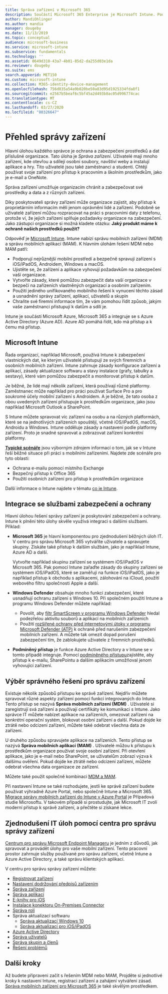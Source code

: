 ```yaml
---
title: Správa zařízení v Microsoft 365
description: Součástí Microsoft 365 Enterprise je Microsoft Intune. Podívejte se, jak Intune zajišťuje správu mobilních zařízení a správu mobilních aplikací pro vaši organizaci. Čtení běžných scénářů a použití Intune k nasazení Microsoft 365 ve vašem prostředí.
author: MandiOhlinger
ms.author: mandia
manager: dougeby
ms.date: 11/13/2019
ms.topic: conceptual
audience: microsoft-business
ms.service: microsoft-intune
ms.subservice: fundamentals
ms.technology: ''
ms.assetid: 0649d310-43a7-4b01-85d2-da255d03e1da
ms.reviewer: dougeby
ms.suite: ems
search.appverid: MET150
ms.custom: microsoft-intune
ms.collection: M365-identity-device-management
ms.openlocfilehash: 756d835a54a9b020be50a83d95d1925334fda8f1
ms.sourcegitcommit: e2567b5beaf6c5bf45a2d493b8ac05d996774cac
ms.translationtype: MT
ms.contentlocale: cs-CZ
ms.lasthandoff: 03/27/2020
ms.locfileid: "80326647"
---
```

# <a name="device-management-overview"></a>Přehled správy zařízení

Hlavní úlohou každého správce je ochrana a zabezpečení prostředků a dat příslušné organizace. Tato úloha je *Správa zařízení*. Uživatelé mají mnoho zařízení, kde otevřou a sdílejí osobní soubory, navštíví weby a instalují aplikace a hry. Tito uživatelé jsou také zaměstnanci a studenti. Chtějí používat svoje zařízení pro přístup k pracovním a školním prostředkům, jako je e-mail a OneNote.

Správa zařízení umožňuje organizacím chránit a zabezpečovat své prostředky a data a z různých zařízení.

Díky poskytovateli správy zařízení může organizace zajistit, aby přístup k proprietárním informacím měli jenom oprávnění lidé a zařízení. Podobně se uživatelé zařízení můžou rozpracovat na práci s pracovními daty z telefonu, protože ví, že jejich zařízení splňuje požadavky organizace na zabezpečení. Jako zástupci organizace si možná kladete otázku: **Jaký produkt máme k ochraně našich prostředků použít?**

Odpověď je [Microsoft Intune](what-is-intune.md). Intune nabízí správu mobilních zařízení (MDM) a správu mobilních aplikací (MAM). K hlavním úlohám řešení MDM nebo MAM patří:

- Podporují nejrůznější mobilní prostředí a bezpečně spravují zařízení s iOS/iPadOS, Androidem, Windows a macOS.
- Ujistěte se, že zařízení a aplikace vyhovují požadavkům na zabezpečení vaší organizace.
- Vytvořte zásady, které pomůžou zabezpečit data vaší organizace v bezpečí na zařízeních vlastněných organizací a osobním zařízením.
- Použití jediného unifikovaného mobilního řešení k vynucení těchto zásad a usnadnění správy zařízení, aplikací, uživatelů a skupin
- Chraňte své firemní informace tím, že vám pomohou řídit způsob, jakým vaše zaměstnanci přistupují k datům a sdílí je.

Intune je součástí Microsoft Azure, Microsoft 365 a integruje se s Azure Active Directory (Azure AD). Azure AD pomáhá řídit, kdo má přístup a k čemu má přístup.

## <a name="microsoft-intune"></a>Microsoft Intune

Řada organizací, například Microsoft, používá Intune k zabezpečení vlastnických dat, ke kterým uživatelé přistupují ze svých firemních a osobních mobilních zařízení. Intune zahrnuje zásady konfigurace zařízení a aplikací, zásady aktualizace softwaru a stavy instalace (grafy, tabulky a sestavy), které vám pomůžou zabezpečit a monitorovat přístup k datům.

Je běžné, že lidé mají několik zařízení, která používají různé platformy. Zaměstnanec může například pro práci používat Surface Pro a pro soukromé účely mobilní zařízení s Androidem. A je běžné, že tato osoba z obou uvedených zařízení přistupuje k prostředkům organizace, jako jsou například Microsoft Outlook a SharePoint.

S Intune můžete spravovat víc zařízení na osobu a na různých platformách, které se na jednotlivých zařízeních spouštějí, včetně iOS/iPadOS, macOS, Androidu a Windows. Intune odděluje zásady a nastavení podle platformy zařízení. Proto je snadné spravovat a zobrazovat zařízení konkrétní platformy.

**[Typické scénáře](common-scenarios.md)** jsou výborným zdrojem informací o tom, jak se v Intune řeší běžné situace při práci s mobilními zařízeními. Najdete zde scénáře pro tyto oblasti:  

- Ochrana e-mailu pomocí místního Exchange
- Bezpečný přístup k Office 365
- Použití osobních zařízení pro přístup k prostředkům organizace

Další informace o Intune najdete v tématu [co je Intune](what-is-intune.md).

## <a name="integration-with-secure-and-protect-services"></a>Integrace se službami zabezpečení a ochrany

Hlavní úlohou řešení správy zařízení je poskytování zabezpečení a ochrany. Intune k plnění této úlohy skvěle využívá integraci s dalšími službami. Příklad:

- **Microsoft 365** je hlavní komponentou pro zjednodušení běžných úloh IT. V centru pro správu Microsoft 365 vytváříte uživatele a spravujete skupiny. Získáte také přístup k dalším službám, jako je například Intune, Azure AD a další.

  Vytvořte například skupinu zařízení se systémem iOS/iPadOS v Microsoft 365. Pak pomocí Intune zařaďte zásady do skupiny zařízení se systémem iOS/iPadOS, které se zaměřují na funkce iOS/iPadOS, jako je například přístup k obchodu s aplikacemi, zálohování na iCloud, použití webového filtru společnosti Apple a další.

- **Windows Defender** obsahuje mnoho funkcí zabezpečení, které usnadňují ochranu zařízení s Windows 10. Při společném použití Intune a programu Windows Defender můžete například:

  - Povolit, aby [filtr SmartScreen v programu Windows Defender](../protect/endpoint-protection-windows-10.md) hledal podezřelou aktivitu souborů a aplikací na mobilních zařízeních
  - Použití [rozšířené ochrany před internetovými útoky v programu Microsoft Defender (ATP)](../protect/advanced-threat-protection.md) k ochraně před narušením zabezpečení mobilních zařízení. A můžete tak omezit dopad porušení zabezpečení tím, že zablokujete uživatele z firemních prostředků.

- **Podmíněný přístup** je funkce Azure Active Directory a v Intune se v tomto případě integruje. Pomocí [podmíněného přístupu](../protect/conditional-access.md)zajistěte, aby přístup k e-mailu, SharePointu a dalším aplikacím umožňoval jenom vyhovující zařízení.

## <a name="choose-the-device-management-solution-thats-right-for-you"></a>Výběr správného řešení pro správu zařízení

Existuje několik způsobů přístupu ke správě zařízení. Nejdřív můžete spravovat různé aspekty zařízení pomocí funkcí integrovaných do Intune. Tento přístup se nazývá **Správa mobilních zařízení (MDM)** . Uživatelé si zaregistrují svá zařízení a používají certifikáty ke komunikaci s Intune. Jako správce IT můžete nabízet aplikace na zařízeních, omezovat zařízení na konkrétní operační systém, blokovat osobní zařízení a další. Pokud dojde ke ztrátě nebo odcizení zařízení, můžete také odebrat všechna data ze zařízení.

U druhého způsobu spravujete aplikace na zařízeních. Tento přístup se nazývá **Správa mobilních aplikací (MAM)** . Uživatelé můžou k přístupu k prostředkům organizace používat svoje osobní zařízení. Při otevření aplikace, jako je e-mail nebo SharePoint, se uživatelům zobrazí výzva k dalšímu ověření. Pokud dojde ke ztrátě nebo odcizení zařízení, můžete odebrat všechna data organizace ze zařízení.

Můžete také použít společně kombinaci [MDM a MAM](byod-technology-decisions.md).

Při nastavení Intune se také rozhodujete, jestli ke správě zařízení budete používat výhradně Azure Portal, nebo společně Intune a Microsoft 365. [Migrace správy mobilních zařízení do Intune v Azure Portal](https://www.microsoft.com/itshowcase/Article/Content/1042/Migrating-mobile-device-management-to-Intune-in-the-Azure-portal) je Případová studie Microsoftu. V takovém případě si prostudujte, jak Microsoft IT zvolí moderní přístup k správě zařízení, a přečtěte si získané lekce.

## <a name="simplify-it-tasks-using-the-device-management-admin-center"></a>Zjednodušení IT úloh pomocí centra pro správu správy zařízení

[Centrum pro správu Microsoft Endpoint Manageru](https://go.microsoft.com/fwlink/?linkid=2109431) je jedním z důvodů, jak spravovat a provádět úlohy pro vaše mobilní zařízení. Tento pracovní prostor zahrnuje služby používané pro správu zařízení, včetně Intune a Azure Active Directory, a také správu klientských aplikací.

V centru pro správu správy zařízení můžete:

- [Registrovat zařízení](../enrollment/device-enrollment.md)
- [Nastavení dodržování předpisů zařízením](../protect/device-compliance-get-started.md)
- [Správa zařízení](../remote-actions/device-management.md)
- [Správa aplikací](../apps/app-management.md)  
- [E-knihy pro iOS](../apps/vpp-ebooks-ios.md)  
- [Instalace konektoru On-Premises Connector](../protect/exchange-connector-install.md)  
- [Správa rolí](role-based-access-control.md)  
- Správa aktualizací softwaru
  - [Správa aktualizací Windows 10](../protect/windows-update-for-business-configure.md)  
  - [Správa aktualizací pro iOS/iPadOS](../protect/software-updates-ios.md)  
- [Azure Active Directory](https://docs.microsoft.com/azure/active-directory)  
- [Správa uživatelů](https://docs.microsoft.com/azure/active-directory/fundamentals/add-users-azure-active-directory)
- [Správa skupin a členů](https://docs.microsoft.com/azure/active-directory/fundamentals/active-directory-manage-groups)
- [Řešení problémů](help-desk-operators.md)

## <a name="next-steps"></a>Další kroky

Až budete připraveni začít s řešením MDM nebo MAM, Projděte si jednotlivé kroky k nastavení Intune, registraci zařízení a zahájení vytváření zásad. [Správa mobilních zařízení pro Microsoft 365](https://docs.microsoft.com/microsoft-365/enterprise/mobility-infrastructure) je také skvělým prostředkem.
